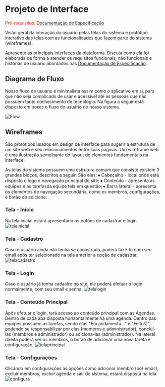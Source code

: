 
# Projeto de Interface

<span style="color:red">Pré-requisitos: <a href="2-Especificação do Projeto.md"> Documentação de Especificação</a></span>

Visão geral da interação do usuário pelas telas do sistema e protótipo interativo das telas com as funcionalidades que fazem parte do sistema (wireframes).

 Apresente as principais interfaces da plataforma. Discuta como ela foi elaborada de forma a atender os requisitos funcionais, não funcionais e histórias de usuário abordados nas <a href="2-Especificação do Projeto.md"> Documentação de Especificação</a>.

## Diagrama de Fluxo

Nosso fluxo de usuário é minimalista assim como o aplicativo em si, para que não seja complicado de usar e acessível até as pessoas que não possuem tanto conhecimento de tecnologia. Na figura a seguir está disposto em boxes o fluxo do usuário do nosso sistema.


![Flow](https://user-images.githubusercontent.com/83349744/161992396-22235b86-5845-44f9-9cc6-acd606afa956.png)


## Wireframes

São protótipos usados em design de interface para sugerir a estrutura de um site web e seu relacionamentos entre suas páginas. Um wireframe web é uma ilustração semelhante do layout de elementos fundamentais na interface.

As telas do sistema possuem uma estrutura comum que consiste existem 3 grandes blocos, descritos a seguir. São eles:
⦁	Cabeçalho - local onde está disposto o logo e navegação principal do site;
⦁	Conteúdo - apresenta as equipes e as tarefasda equipe tela em questão;
⦁	Barra lateral - apresenta os elementos de navegação secundária, como os membros, configurações, e botão de adicione.

### Tela - Início
Na tela inicial estará apresentado os botões de cadastrar e login. 
![telainicial](https://user-images.githubusercontent.com/83349744/162594686-d5c924a2-4f4b-4f1e-a4d7-264b26e50cf6.png)

### Tela - Cadastro
Caso o usuário ainda não tenha se cadastrado, poderá fazê-lo com seu email após ter selecionado na tela anterior a opção de cadastrar.
![telacadastro](https://user-images.githubusercontent.com/83349744/162594688-046cc30a-a4b5-48ec-9f2e-1f23f2c58cc1.png)

### Tela -  Login
Caso o usuário já tenha cadastro no site, ele poderá efetuar o login normalmente, com seu email e senha.
![telalogin](https://user-images.githubusercontent.com/83349744/162594692-b6978aee-f632-4d95-bb54-b76631861e90.png)

### Tela - Conteúdo Principal
Após efetuar o login, terá acesso ao conteúdo principal com as Agendas. Dentro de cada aba disposta horizontalmente há uma agenda. Dentro das equipes possuem as tarefas, sendo elas "Em andamento..." e "Feito!:)", podendo se responsabilizar por elas (membros e administrador), concluí-las (membros e administrador) ou adiciona-las (administrador). Na lateral direita poderá ver os membros, o botão de adicionar uma nova tarefa e configuração.
![telaprincipal](https://user-images.githubusercontent.com/83349744/162594697-c9cecb1e-7021-4229-a3b3-45ac1e2d3cec.png)

### Tela - Configurações
Clicando em configurações as opções como adcionar membro (por email), excluir membros, excluir agenda e sair do sistema, estará disposta na tela.
![configura](https://user-images.githubusercontent.com/83349744/162594698-60d88900-d8fb-4607-8ff7-bfbaa9e9572a.png)


